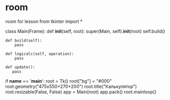 # room
room for lesson
from tkinter import *


class Main(Frame):
    def __init__(self, root):
        super(Main, self).__init__(root)
        self.build()

    def build(self):
        pass
 
    def logicalc(self, operation):
        pass

    def update():
       pass


if __name__ == '__main__':
    root = Tk()
    root["bg"] = "#000"
    root.geometry("475x550+270+200")
    root.title("Калькулятор")
    root.resizable(False, False)
    app = Main(root)
    app.pack()
    root.mainloop()
